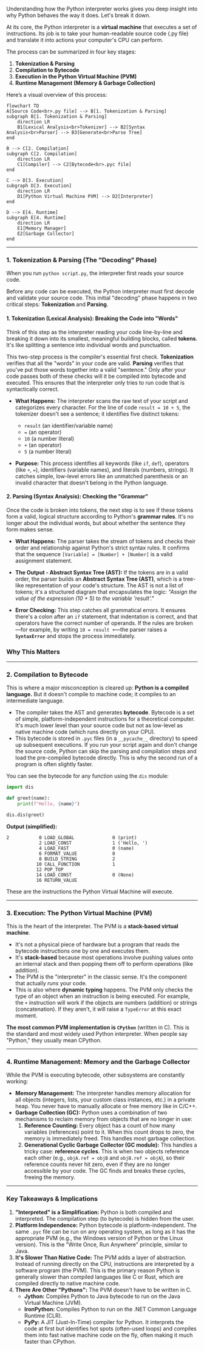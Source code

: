 Understanding how the Python interpreter works gives you deep insight into why Python behaves the way it does. Let's break it down.

At its core, the Python interpreter is a **virtual machine** that executes a set of instructions. Its job is to take your human-readable source code (.py file) and translate it into actions your computer's CPU can perform.

The process can be summarized in four key stages:
1.  **Tokenization & Parsing**
2.  **Compilation to Bytecode**
3.  **Execution in the Python Virtual Machine (PVM)**
4.  **Runtime Management (Memory & Garbage Collection)**

Here’s a visual overview of this process:

```mermaid
flowchart TD
A[Source Code<br>.py file] --> B[1. Tokenization & Parsing]
subgraph B[1. Tokenization & Parsing]
    direction LR
    B1[Lexical Analysis<br>Tokenizer] --> B2[Syntax Analysis<br>Parser] --> B3[Generate<br>Parse Tree]
end
    
B --> C[2. Compilation]
subgraph C[2. Compilation]
    direction LR
    C1[Compiler] --> C2[Bytecode<br>.pyc file]
end
    
C --> D[3. Execution]
subgraph D[3. Execution]
    direction LR
    D1[Python Virtual Machine PVM] --> D2[Interpreter]
end
    
D --> E[4. Runtime]
subgraph E[4. Runtime]
    direction LR
    E1[Memory Manager]
    E2[Garbage Collector]
end

```

---

### 1. Tokenization & Parsing (The "Decoding" Phase)

When you run `python script.py`, the interpreter first reads your source code.

Before any code can be executed, the Python interpreter must first decode and validate your source code. This initial "decoding" phase happens in two critical steps: **Tokenization** and **Parsing**.

#### 1. Tokenization (Lexical Analysis): Breaking the Code into "Words"

Think of this step as the interpreter reading your code line-by-line and breaking it down into its smallest, meaningful building blocks, called **tokens**. It's like splitting a sentence into individual words and punctuation.

This two-step process is the compiler's essential first check. **Tokenization** verifies that all the "words" in your code are valid. **Parsing** verifies that you've put those words together into a valid "sentence." Only after your code passes both of these checks will it be compiled into bytecode and executed. This ensures that the interpreter only tries to run code that is syntactically correct.

*   **What Happens:** The interpreter scans the raw text of your script and categorizes every character. For the line of code `result = 10 + 5`, the tokenizer doesn't see a sentence; it identifies five distinct tokens:
    *   `result` (an identifier/variable name)
    *   `=` (an operator)
    *   `10` (a number literal)
    *   `+` (an operator)
    *   `5` (a number literal)

*   **Purpose:** This process identifies all keywords (like `if`, `def`), operators (like `+`, `=`), identifiers (variable names), and literals (numbers, strings). It catches simple, low-level errors like an unmatched parenthesis or an invalid character that doesn't belong in the Python language.

#### 2. Parsing (Syntax Analysis): Checking the "Grammar"

Once the code is broken into tokens, the next step is to see if these tokens form a valid, logical structure according to Python's **grammar rules**. It's no longer about the individual words, but about whether the sentence they form makes sense.

*   **What Happens:** The parser takes the stream of tokens and checks their order and relationship against Python's strict syntax rules. It confirms that the sequence `[Variable] = [Number] + [Number]` is a valid assignment statement.

*   **The Output - Abstract Syntax Tree (AST):** If the tokens are in a valid order, the parser builds an **Abstract Syntax Tree (AST)**, which is a tree-like representation of your code's structure. The AST is not a list of tokens; it's a structured diagram that encapsulates the logic: *"Assign the value of the expression (10 + 5) to the variable 'result'."*

*   **Error Checking:** This step catches all grammatical errors. It ensures there's a colon after an `if` statement, that indentation is correct, and that operators have the correct number of operands. If the rules are broken—for example, by writing `10 = result +`—the parser raises a **`SyntaxError`** and stops the process immediately.


### Why This Matters


---

### 2. Compilation to Bytecode

This is where a major misconception is cleared up: **Python is a compiled language.** But it doesn't compile to machine code; it compiles to an intermediate language.

*   The compiler takes the AST and generates **bytecode**. Bytecode is a set of simple, platform-independent instructions for a theoretical computer. It's much lower level than your source code but not as low-level as native machine code (which runs directly on your CPU).
*   This bytecode is stored in `.pyc` files (in a `__pycache__` directory) to speed up subsequent executions. If you run your script again and don't change the source code, Python can skip the parsing and compilation steps and load the pre-compiled bytecode directly. This is why the second run of a program is often slightly faster.

You can see the bytecode for any function using the `dis` module:
```python
import dis

def greet(name):
    print(f"Hello, {name}")

dis.dis(greet)
```
**Output (simplified):**
```
2           0 LOAD_GLOBAL              0 (print)
            2 LOAD_CONST               1 ('Hello, ')
            4 LOAD_FAST                0 (name)
            6 FORMAT_VALUE             0
            8 BUILD_STRING             2
           10 CALL_FUNCTION            1
           12 POP_TOP
           14 LOAD_CONST               0 (None)
           16 RETURN_VALUE
```
These are the instructions the Python Virtual Machine will execute.

---

### 3. Execution: The Python Virtual Machine (PVM)

This is the heart of the interpreter. The PVM is a **stack-based virtual machine**.

*   It's not a physical piece of hardware but a program that reads the bytecode instructions one by one and executes them.
*   It's **stack-based** because most operations involve pushing values onto an internal stack and then popping them off to perform operations (like addition).
*   The PVM is the "interpreter" in the classic sense. It's the component that actually *runs* your code.
*   This is also where **dynamic typing** happens. The PVM only checks the type of an object when an instruction is being executed. For example, the `+` instruction will work if the objects are numbers (addition) or strings (concatenation). If they aren't, it will raise a `TypeError` at this exact moment.

**The most common PVM implementation is `CPython`** (written in C). This is the standard and most widely used Python interpreter. When people say "Python," they usually mean CPython.

---

### 4. Runtime Management: Memory and the Garbage Collector

While the PVM is executing bytecode, other subsystems are constantly working:

*   **Memory Management:** The interpreter handles memory allocation for all objects (integers, lists, your custom class instances, etc.) in a private heap. You never have to manually allocate or free memory like in C/C++.
*   **Garbage Collection (GC):** Python uses a combination of two mechanisms to reclaim memory from objects that are no longer in use:
    1.  **Reference Counting:** Every object has a count of how many variables (references) point to it. When this count drops to zero, the memory is immediately freed. This handles most garbage collection.
    2.  **Generational Cyclic Garbage Collector (GC module):** This handles a tricky case: **reference cycles**. This is when two objects reference each other (e.g., `objA.ref = objB` and `objB.ref = objA`), so their reference counts never hit zero, even if they are no longer accessible by your code. The GC finds and breaks these cycles, freeing the memory.

---

### Key Takeaways & Implications

1.  **"Interpreted" is a Simplification:** Python is both compiled and interpreted. The compilation step (to bytecode) is hidden from the user.
2.  **Platform Independence:** Python bytecode is platform-independent. The same `.pyc` file can be run on any operating system, as long as it has the appropriate PVM (e.g., the Windows version of Python or the Linux version). This is the "Write Once, Run Anywhere" principle, similar to Java.
3.  **It's Slower Than Native Code:** The PVM adds a layer of abstraction. Instead of running directly on the CPU, instructions are interpreted by a software program (the PVM). This is the primary reason Python is generally slower than compiled languages like C or Rust, which are compiled directly to native machine code.
4.  **There Are Other "Pythons":** The PVM doesn't have to be written in C.
    *   **Jython:** Compiles Python to Java bytecode to run on the Java Virtual Machine (JVM).
    *   **IronPython:** Compiles Python to run on the .NET Common Language Runtime (CLR).
    *   **PyPy:** A JIT (Just-In-Time) compiler for Python. It interprets the code at first but identifies hot spots (often-used loops) and compiles them into fast native machine code on the fly, often making it much faster than CPython.